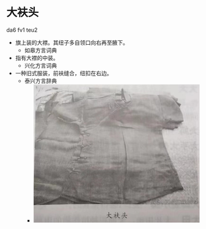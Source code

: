 





# 大衭头
da6 fv1 teu2
+ 旗上装的大襟。其纽子多自领口向右再至腋下。
  * 如皋方言词典
+ 指有大襟的中装。
  * 兴化方言词典
+ 一种旧式服装，前衭缝合，纽扣在右边。
  * 泰兴方言辞典
    - ![大衭头](da_fv_teu.png)
